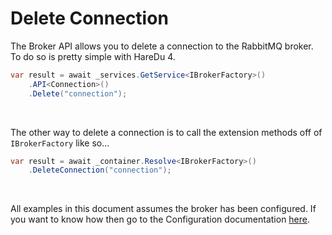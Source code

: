 # Delete Connection

The Broker API allows you to delete a connection to the RabbitMQ broker. To do so is pretty simple with HareDu 4.

```c#
var result = await _services.GetService<IBrokerFactory>()
    .API<Connection>()
    .Delete("connection");
```
<br>

The other way to delete a connection is to call the extension methods off of ```IBrokerFactory``` like so...

```c#
var result = await _container.Resolve<IBrokerFactory>()
    .DeleteConnection("connection");
```

<br>

All examples in this document assumes the broker has been configured. If you want to know how then go to the Configuration documentation [here](https://github.com/ahives/HareDu3/blob/master/docs/configuration.md).

